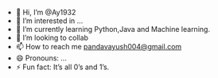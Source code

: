 - 👋 Hi, I’m @Ay1932
- 👀 I’m interested in ...
- 🌱 I’m currently learning Python,Java and Machine learning.
- 💞️ I’m looking to collab
- 📫 How to reach me pandavayush004@gmail.com
- 😄 Pronouns: ...
- ⚡ Fun fact: It’s all 0’s and 1’s.

<!---
Ay1932/Ay1932 is a ✨ special ✨ repository because its `README.md` (this file) appears on your GitHub profile.
You can click the Preview link to take a look at your changes.
--->
